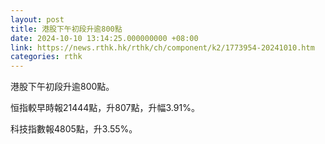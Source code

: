 ```yaml
---
layout: post
title: 港股下午初段升逾800點
date: 2024-10-10 13:14:25.000000000 +08:00
link: https://news.rthk.hk/rthk/ch/component/k2/1773954-20241010.htm
categories: rthk
---
```


港股下午初段升逾800點。

恒指較早時報21444點，升807點，升幅3.91%。

科技指數報4805點，升3.55%。
